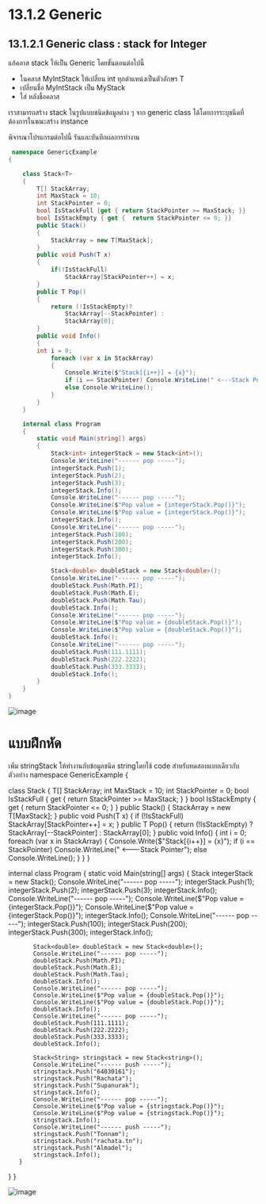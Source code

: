 # 13.1.2 Generic


##  13.1.2.1 Generic class : stack for Integer

แก้คลาส stack ให้เป็น Generic โดยขั้นตอนต่อไปนี้
- ในคลาส MyIntStack ให้เปลี่ยน int ทุกตำแหน่งเป็นตัวอักษร T
- เปลี่ยนชื่อ MyIntStack เป็น MyStack
- ใส่ <T> หลังชื่อคลาส

เราสามารถสร้าง stack ในรูปแบบชนิดข้อมูลต่าง ๆ จาก generic class ได้โดยการระบุชนิดที่ต้องการในขณะสร้าง instance

พิจารณาโปรแกรมต่อไปนี้ รันและบันทึกผลการทำงาน

```cs
 namespace GenericExample
{

    class Stack<T>
    {
        T[] StackArray;
        int MaxStack = 10;
        int StackPointer = 0;
        bool IsStackFull {get { return StackPointer >= MaxStack; }}
        bool IsStackEmpty { get {  return StackPointer <= 0; }}
        public Stack()
        {
            StackArray = new T[MaxStack];
        }
        public void Push(T x)
        { 
            if(!IsStackFull)
                StackArray[StackPointer++] = x;
        }
        public T Pop()
        { 
            return (!IsStackEmpty)?
                StackArray[--StackPointer] :
                StackArray[0];
        }
        public void Info()
        {
        int i = 0;
            foreach (var x in StackArray)
            {
                Console.Write($"Stack[{i++}] = {x}");
                if (i == StackPointer) Console.WriteLine(" <---Stack Pointer");
                else Console.WriteLine();
            }
        }
    }

    internal class Program
    {
        static void Main(string[] args)
        {
            Stack<int> integerStack = new Stack<int>();
            Console.WriteLine("------ pop -----");
            integerStack.Push(1);
            integerStack.Push(2);
            integerStack.Push(3);
            integerStack.Info();
            Console.WriteLine("------ pop -----");
            Console.WriteLine($"Pop value = {integerStack.Pop()}");
            Console.WriteLine($"Pop value = {integerStack.Pop()}");
            integerStack.Info();
            Console.WriteLine("------ pop -----");
            integerStack.Push(100);
            integerStack.Push(200);
            integerStack.Push(300);
            integerStack.Info();

            Stack<double> doubleStack = new Stack<double>();
            Console.WriteLine("------ pop -----");
            doubleStack.Push(Math.PI);
            doubleStack.Push(Math.E);
            doubleStack.Push(Math.Tau);
            doubleStack.Info();
            Console.WriteLine("------ pop -----");
            Console.WriteLine($"Pop value = {doubleStack.Pop()}");
            Console.WriteLine($"Pop value = {doubleStack.Pop()}");
            doubleStack.Info();
            Console.WriteLine("------ pop -----");
            doubleStack.Push(111.1111);
            doubleStack.Push(222.2222);
            doubleStack.Push(333.3333);
            doubleStack.Info();
        }
    }
}
```
 
 ![image](https://user-images.githubusercontent.com/115066329/236635717-ac55cd71-2745-4352-a4e8-d8de857ab5d9.png)

 
# แบบฝึกหัด 

เพิ่ม  stringStack ให้ทำงานกับข้อมูลชนิด stringโดยใช้ code สำหรับทดสอบแบบเดียวกับตัวอย่าง
 namespace GenericExample
{

   class Stack<T>
   {
       T[] StackArray;
       int MaxStack = 10;
       int StackPointer = 0;
       bool IsStackFull { get { return StackPointer >= MaxStack; } }
       bool IsStackEmpty { get { return StackPointer <= 0; } }
       public Stack()
       {
           StackArray = new T[MaxStack];
       }
       public void Push(T x)
       {
           if (!IsStackFull)
               StackArray[StackPointer++] = x;
       }
       public T Pop()
       {
           return (!IsStackEmpty) ?
               StackArray[--StackPointer] :
               StackArray[0];
       }
       public void Info()
       {
           int i = 0;
           foreach (var x in StackArray)
           {
               Console.Write($"Stack[{i++}] = {x}");
               if (i == StackPointer) Console.WriteLine(" <---Stack Pointer");
               else Console.WriteLine();
           }
       }
   }

   internal class Program
   {
       static void Main(string[] args)
       {
           Stack<int> integerStack = new Stack<int>();
           Console.WriteLine("------ pop -----");
           integerStack.Push(1);
           integerStack.Push(2);
           integerStack.Push(3);
           integerStack.Info();
           Console.WriteLine("------ pop -----");
           Console.WriteLine($"Pop value = {integerStack.Pop()}");
           Console.WriteLine($"Pop value = {integerStack.Pop()}");
           integerStack.Info();
           Console.WriteLine("------ pop -----");
           integerStack.Push(100);
           integerStack.Push(200);
           integerStack.Push(300);
           integerStack.Info();

           Stack<double> doubleStack = new Stack<double>();
           Console.WriteLine("------ pop -----");
           doubleStack.Push(Math.PI);
           doubleStack.Push(Math.E);
           doubleStack.Push(Math.Tau);
           doubleStack.Info();
           Console.WriteLine("------ pop -----");
           Console.WriteLine($"Pop value = {doubleStack.Pop()}");
           Console.WriteLine($"Pop value = {doubleStack.Pop()}");
           doubleStack.Info();
           Console.WriteLine("------ pop -----");
           doubleStack.Push(111.1111);
           doubleStack.Push(222.2222);
           doubleStack.Push(333.3333);
           doubleStack.Info();

           Stack<String> stringstack = new Stack<string>();
           Console.WriteLine("------ push -----");
           stringstack.Push("64030161");
           stringstack.Push("Rachata");
           stringstack.Push("Supanurak");
           stringstack.Info();
           Console.WriteLine("------ pop -----");
           Console.WriteLine($"Pop value = {stringstack.Pop()}");
           Console.WriteLine($"Pop value = {stringstack.Pop()}");
           stringstack.Info();
           Console.WriteLine("------ push -----");
           stringstack.Push("Tonnam");
           stringstack.Push("rachata.tn");
           stringstack.Push("Almadel");
           stringstack.Info();
       }
   }
}

![image](https://user-images.githubusercontent.com/115066329/236635757-c9e84e0a-fefc-4520-a256-4059ae98097d.png)
